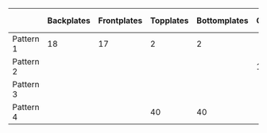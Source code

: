 |           | Backplates | Frontplates | Topplates | Bottomplates | Circles | Side L | Side R |
|-----------|------------|-------------|-----------|--------------|---------|--------|--------|
| Pattern 1 |         18 |          17 |         2 |            2 |         |        |        |
| Pattern 2 |            |             |           |              |     135 |        |        |
| Pattern 3 |            |             |           |              |         |     40 |     40 |
| Pattern 4 |            |             |        40 |           40 |         |        |        |